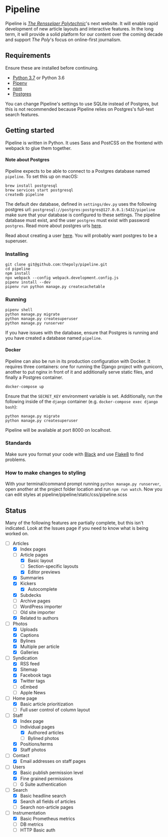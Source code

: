 # Pipeline

Pipeline is [_The Rensselaer Polytechnic_](https://poly.rpi.edu)'s next
website. It will enable rapid development of new article layouts and
interactive features. In the long term, it will provide a solid platform for
our content over the coming decade and support _The Poly_'s focus on
online-first journalism.

## Requirements

Ensure these are installed before continuing.

- [Python 3.7](https://www.python.org) or Python 3.6
- [Pipenv](https://docs.pipenv.org)
- [npm](https://www.npmjs.com/get-npm)
- [Postgres](https://www.postgresql.org)

You can change Pipeline's settings to use SQLite instead of Postgres, but this is not recommended because Pipeline relies on Postgres's full-text search features.

## Getting started

Pipeline is written in Python. It uses Sass and PostCSS on the frontend with webpack to glue them together.

#### Note about Postgres

Pipeline expects to be able to connect to a Postgres database named `pipeline`. To set this up on macOS:

```
brew install postgresql
brew services start postgresql
createdb pipeline
```

The default dev database, defined in `settings/dev.py` uses the following postgres url: `postgresql://postgres:postgres@127.0.0.1:5432/pipeline` make sure that your database is configured to these settings. The pipeline database must exist, and the user `postgres` must exist with password `postgres`. Read more about postgres urls [here](https://www.postgresql.org/docs/current/libpq-connect.html#LIBPQ-CONNSTRING).

Read about creating a user [here](https://www.postgresql.org/docs/10/role-attributes.html). You will probably want postgres to be a superuser.

### Installing

```
git clone git@github.com:thepoly/pipeline.git
cd pipeline
npm install
npx webpack --config webpack.development.config.js
pipenv install --dev
pipenv run python manage.py createcachetable
```

### Running

```
pipenv shell
python manage.py migrate
python manage.py createsuperuser
python manage.py runserver
```

If you have issues with the database, ensure that Postgres is running and you have created a database named `pipeline`.

#### Docker

Pipeline can also be run in its production configuration with Docker. It requires three containers: one for running the Django project with gunicorn, another to put nginx in front of it and additionally serve static files, and finally a Postgres container.

```docker-compose up```

Ensure that the `SECRET_KEY` environment variable is set. Additionally, run the following inside of the `django` container (e.g. `docker-compose exec django bash`):

```
python manage.py migrate
python manage.py createsuperuser
```

Pipeline will be available at port 8000 on localhost.

### Standards

Make sure you format your code with [Black](https://github.com/python/black) and use [Flake8](http://flake8.pycqa.org/en/latest/) to find problems.

### How to make changes to styling

With your terminal/command prompt running ```python manage.py runserver```, open another at the project folder location and run ```npm run watch```.
Now you can edit styles at pipeline/pipeline/static/css/pipeline.scss

## Status

Many of the following features are partially complete, but this isn't indicated. Look at the Issues page if you need to know what is being worked on.

- [ ] Articles
  - [x] Index pages
  - [ ] Article pages
    - [x] Basic layout
    - [ ] Section-specific layouts
    - [x] Editor previews
  - [x] Summaries
  - [x] Kickers
    - [x] Autocomplete
  - [x] Subdecks
  - [ ] Archive pages
  - [ ] WordPress importer
  - [ ] Old site importer
  - [x] Related to authors
- [ ] Photos
  - [x] Uploads
  - [x] Captions
  - [x] Bylines
  - [x] Multiple per article
  - [x] Galleries
- [ ] Syndication
  - [x] RSS feed
  - [x] Sitemap
  - [x] Facebook tags
  - [x] Twitter tags
  - [ ] oEmbed
  - [ ] Apple News
- [ ] Home page
  - [x] Basic article prioritization
  - [ ] Full user control of column layout
- [ ] Staff
  - [x] Index page
  - [ ] Individual pages
    - [x] Authored articles
    - [ ] Bylined photos
  - [x] Positions/terms
  - [x] Staff photos
- [ ] Contact
  - [x] Email addresses on staff pages
- [ ] Users
  - [x] Basic publish permission level
  - [x] Fine grained permissions
  - [ ] G Suite authentication
- [ ] Search
  - [x] Basic headline search
  - [x] Search all fields of articles
  - [ ] Search non-article pages
- [ ] Instrumentation
  - [x] Basic Prometheus metrics
  - [ ] DB metrics
  - [ ] HTTP Basic auth
